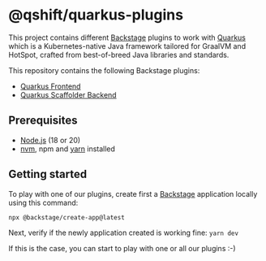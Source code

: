 # @qshift/quarkus-plugins

This project contains different [Backstage](https://backstage.io/) plugins to work with [Quarkus](https://quarkus.io/) which is a Kubernetes-native Java framework tailored for GraalVM and HotSpot, crafted from best-of-breed Java libraries and standards.

This repository contains the following Backstage plugins:

- [Quarkus Frontend](#quarkus-frontend)
- [Quarkus Scaffolder Backend](#quarkus-scaffolder-backend)

## Prerequisites

- [Node.js](https://nodejs.org/en) (18 or 20)
- [nvm](https://github.com/nvm-sh/nvm), npm and [yarn](https://classic.yarnpkg.com/lang/en/docs/install/#mac-stable) installed

## Getting started

To play with one of our plugins, create first a [Backstage](https://backstage.io/docs/getting-started/) application locally using this command:
```
npx @backstage/create-app@latest
```

Next, verify if the newly application created is working fine: `yarn dev`

If this is the case, you can start to play with one or all our plugins :-)